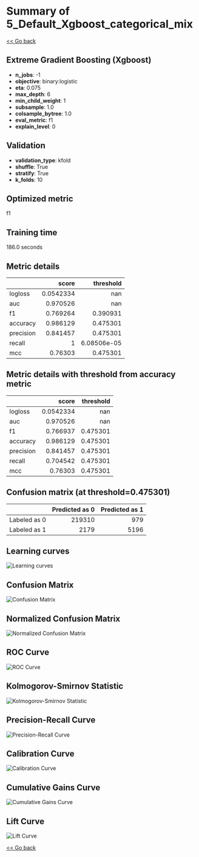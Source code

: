 # Summary of 5_Default_Xgboost_categorical_mix

[<< Go back](../README.md)


## Extreme Gradient Boosting (Xgboost)
- **n_jobs**: -1
- **objective**: binary:logistic
- **eta**: 0.075
- **max_depth**: 6
- **min_child_weight**: 1
- **subsample**: 1.0
- **colsample_bytree**: 1.0
- **eval_metric**: f1
- **explain_level**: 0

## Validation
 - **validation_type**: kfold
 - **shuffle**: True
 - **stratify**: True
 - **k_folds**: 10

## Optimized metric
f1

## Training time

186.0 seconds

## Metric details
|           |     score |     threshold |
|:----------|----------:|--------------:|
| logloss   | 0.0542334 | nan           |
| auc       | 0.970526  | nan           |
| f1        | 0.769264  |   0.390931    |
| accuracy  | 0.986129  |   0.475301    |
| precision | 0.841457  |   0.475301    |
| recall    | 1         |   6.08506e-05 |
| mcc       | 0.76303   |   0.475301    |


## Metric details with threshold from accuracy metric
|           |     score |   threshold |
|:----------|----------:|------------:|
| logloss   | 0.0542334 |  nan        |
| auc       | 0.970526  |  nan        |
| f1        | 0.766937  |    0.475301 |
| accuracy  | 0.986129  |    0.475301 |
| precision | 0.841457  |    0.475301 |
| recall    | 0.704542  |    0.475301 |
| mcc       | 0.76303   |    0.475301 |


## Confusion matrix (at threshold=0.475301)
|              |   Predicted as 0 |   Predicted as 1 |
|:-------------|-----------------:|-----------------:|
| Labeled as 0 |           219310 |              979 |
| Labeled as 1 |             2179 |             5196 |

## Learning curves
![Learning curves](learning_curves.png)
## Confusion Matrix

![Confusion Matrix](confusion_matrix.png)


## Normalized Confusion Matrix

![Normalized Confusion Matrix](confusion_matrix_normalized.png)


## ROC Curve

![ROC Curve](roc_curve.png)


## Kolmogorov-Smirnov Statistic

![Kolmogorov-Smirnov Statistic](ks_statistic.png)


## Precision-Recall Curve

![Precision-Recall Curve](precision_recall_curve.png)


## Calibration Curve

![Calibration Curve](calibration_curve_curve.png)


## Cumulative Gains Curve

![Cumulative Gains Curve](cumulative_gains_curve.png)


## Lift Curve

![Lift Curve](lift_curve.png)



[<< Go back](../README.md)
